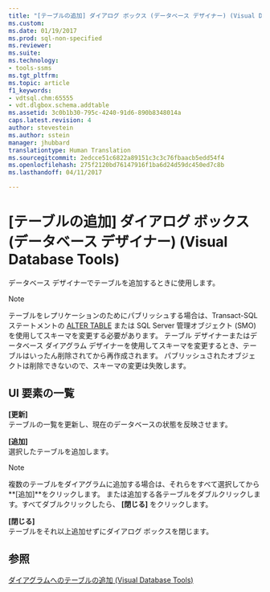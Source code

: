 ```yaml
---
title: "[テーブルの追加] ダイアログ ボックス (データベース デザイナー) (Visual Database Tools) | Microsoft Docs"
ms.custom: 
ms.date: 01/19/2017
ms.prod: sql-non-specified
ms.reviewer: 
ms.suite: 
ms.technology:
- tools-ssms
ms.tgt_pltfrm: 
ms.topic: article
f1_keywords:
- vdtsql.chm:65555
- vdt.dlgbox.schema.addtable
ms.assetid: 3c0b1b30-795c-4240-91d6-890b8348014a
caps.latest.revision: 4
author: stevestein
ms.author: sstein
manager: jhubbard
translationtype: Human Translation
ms.sourcegitcommit: 2edcce51c6822a89151c3c3c76fbaacb5edd54f4
ms.openlocfilehash: 275f2120bd76147916f1ba6d24d59dc450ed7c8b
ms.lasthandoff: 04/11/2017

---
```

# <a name="add-table-dialog-box-database-designer-visual-database-tools"></a>[テーブルの追加] ダイアログ ボックス (データベース デザイナー) (Visual Database Tools)
データベース デザイナーでテーブルを追加するときに使用します。  
  
> [!NOTE]  
> テーブルをレプリケーションのためにパブリッシュする場合は、Transact-SQL ステートメントの [ALTER TABLE](http://msdn.microsoft.com/en-us/f1745145-182d-4301-a334-18f799d361d1) または SQL Server 管理オブジェクト (SMO) を使用してスキーマを変更する必要があります。 テーブル デザイナーまたはデータベース ダイアグラム デザイナーを使用してスキーマを変更するとき、テーブルはいったん削除されてから再作成されます。 パブリッシュされたオブジェクトは削除できないので、スキーマの変更は失敗します。  
  
## <a name="uielement-list"></a>UI 要素の一覧  
**[更新]**  
テーブルの一覧を更新し、現在のデータベースの状態を反映させます。  
  
**[追加]**  
選択したテーブルを追加します。  
  
> [!NOTE]  
> 複数のテーブルをダイアグラムに追加する場合は、それらをすべて選択してから **[追加]**をクリックします。 または追加する各テーブルをダブルクリックします。すべてダブルクリックしたら、 **[閉じる]** をクリックします。  
  
**[閉じる]**  
テーブルをそれ以上追加せずにダイアログ ボックスを閉じます。  
  
## <a name="see-also"></a>参照  
[ダイアグラムへのテーブルの追加 (Visual Database Tools)](../../ssms/visual-db-tools/add-tables-to-diagrams-visual-database-tools.md)  
  

